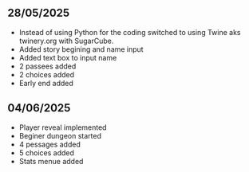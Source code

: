 ## 28/05/2025
- Instead of using Python for the coding switched to using Twine aks twinery.org with SugarCube.
- Added story begining and name input
- Added text box to input name
- 2 passees added
- 2 choices added
- Early end added

## 04/06/2025
- Player reveal implemented
- Beginer dungeon started
- 4 pessages added
- 5 choices added
- Stats menue added
